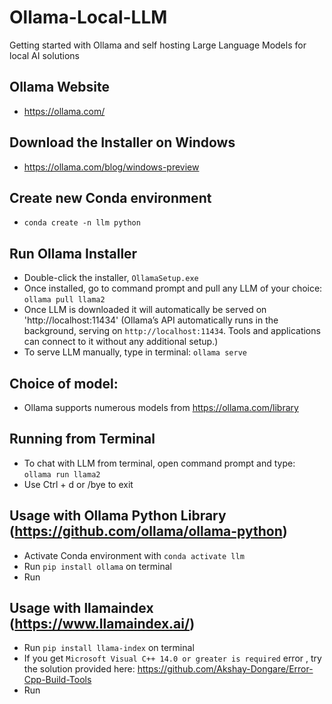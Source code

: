 # Ollama-Local-LLM
Getting started with Ollama and self hosting Large Language Models for local AI solutions

## Ollama Website
* https://ollama.com/

## Download the Installer on Windows
* https://ollama.com/blog/windows-preview

## Create new Conda environment 
* `conda create -n llm python`

## Run Ollama Installer
* Double-click the installer, `OllamaSetup.exe`
* Once installed, go to command prompt and pull any LLM of your choice: `ollama pull llama2`
* Once LLM is downloaded it will automatically be served on 'http://localhost:11434' (Ollama’s API automatically runs in the background, serving on `http://localhost:11434`. Tools and applications can connect to it without any additional setup.)
* To serve LLM manually, type in terminal: `ollama serve`
## Choice of model:
* Ollama supports numerous models from https://ollama.com/library 
## Running from Terminal
* To chat with LLM from terminal, open command prompt and type: `ollama run llama2`
* Use Ctrl + d or /bye to exit

## Usage with Ollama Python Library (https://github.com/ollama/ollama-python)
* Activate Conda environment with `conda activate llm`
* Run `pip install ollama` on terminal
* Run 

## Usage with llamaindex (https://www.llamaindex.ai/)
* Run `pip install llama-index` on terminal
* If you get `Microsoft Visual C++ 14.0 or greater is required` error , try the solution provided here: https://github.com/Akshay-Dongare/Error-Cpp-Build-Tools
* Run 
